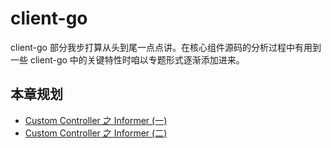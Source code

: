 # client-go

client-go 部分我步打算从头到尾一点点讲。在核心组件源码的分析过程中有用到一些 client-go 中的关键特性时咱以专题形式逐渐添加进来。

## 本章规划

- [Custom Controller 之 Informer (一)](./informer.md)
- [Custom Controller 之 Informer (二)](./informer2.md)

